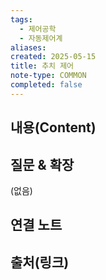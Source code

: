 ```yaml
---
tags:
  - 제어공학
  - 자동제어계
aliases: 
created: 2025-05-15
title: 추치 제어
note-type: COMMON
completed: false
---
```


## 내용(Content)


## 질문 & 확장

(없음)

## 연결 노트

## 출처(링크)

